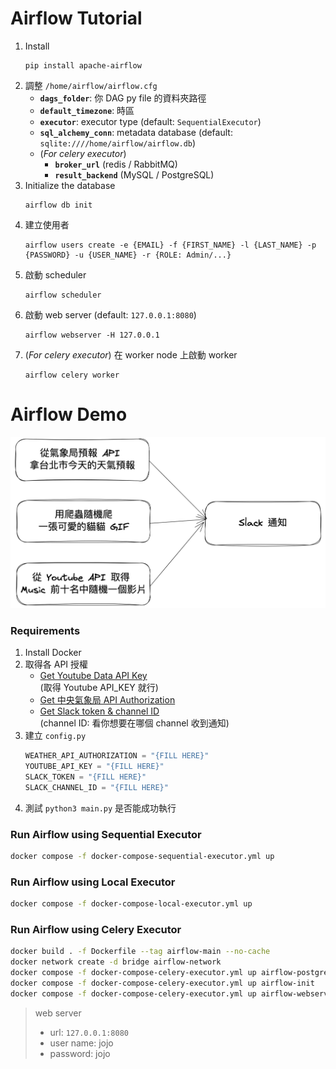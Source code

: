 # Airflow Tutorial

1. Install 
    ```
    pip install apache-airflow
    ```
2. 調整 `/home/airflow/airflow.cfg`
    * **`dags_folder`**: 你 DAG py file 的資料夾路徑
    * **`default_timezone`**: 時區
    * **`executor`**: executor type (default: `SequentialExecutor`)
    * **`sql_alchemy_conn`**: metadata database (default: `sqlite:////home/airflow/airflow.db`)
    * (*For celery executor*)
        * **`broker_url`** (redis / RabbitMQ)
        * **`result_backend`** (MySQL / PostgreSQL)
3. Initialize the database 
    ```
    airflow db init
    ```
4. 建立使用者 
    ```
    airflow users create -e {EMAIL} -f {FIRST_NAME} -l {LAST_NAME} -p {PASSWORD} -u {USER_NAME} -r {ROLE: Admin/...}
    ```
5. 啟動 scheduler
    ```
    airflow scheduler
    ```
6. 啟動 web server (default: `127.0.0.1:8080`)
    ```
    airflow webserver -H 127.0.0.1
    ```
7. (*For celery executor*) 在 worker node 上啟動 worker
    ```
    airflow celery worker
    ```

# Airflow Demo

![workflow](./img/workflow.png)

### Requirements
1. Install Docker
2. 取得各 API 授權
    * [Get Youtube Data API Key](https://hackmd.io/@c36ICNyhQE6-iTXKxoIocg/S1eYdtA1P#%E5%8F%96%E5%BE%97-Youtube-API_KEY) \
        (取得 Youtube API_KEY 就行)
    * [Get 中央氣象局 API Authorization](https://ithelp.ithome.com.tw/articles/10243411)
    * [Get Slack token & channel ID](https://hackmd.io/@sideex/slack-zh) \
        (channel ID: 看你想要在哪個 channel 收到通知)
3. 建立 `config.py`
    ```python
    WEATHER_API_AUTHORIZATION = "{FILL HERE}"
    YOUTUBE_API_KEY = "{FILL HERE}"
    SLACK_TOKEN = "{FILL HERE}"
    SLACK_CHANNEL_ID = "{FILL HERE}"
    ```
4. 測試 `python3 main.py` 是否能成功執行

### Run Airflow using Sequential Executor
```bash
docker compose -f docker-compose-sequential-executor.yml up
```

### Run Airflow using Local Executor
```bash
docker compose -f docker-compose-local-executor.yml up
```

### Run Airflow using Celery Executor
```bash
docker build . -f Dockerfile --tag airflow-main --no-cache
docker network create -d bridge airflow-network
docker compose -f docker-compose-celery-executor.yml up airflow-postgres airflow-redis
docker compose -f docker-compose-celery-executor.yml up airflow-init
docker compose -f docker-compose-celery-executor.yml up airflow-webserver airflow-scheduler airflow-worker-1 airflow-worker-2 airflow-worker-3
```

> web server
> * url: `127.0.0.1:8080`
> * user name: jojo
> * password: jojo
